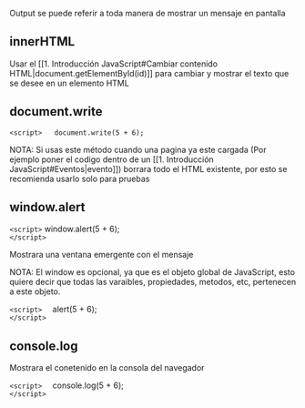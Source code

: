 Output se puede referir a toda manera de mostrar un mensaje en pantalla

## innerHTML
Usar el [[1. Introducción JavaScript#Cambiar contenido HTML|document.getElementById(id)]] para cambiar y mostrar el texto que se desee en un elemento HTML

## document.write 
`<script>  
document.write(5 + 6);  
`</script>

NOTA: Si usas este método cuando una pagina ya este cargada (Por ejemplo poner el codigo dentro de un [[1. Introducción JavaScript#Eventos|evento]]) borrara todo el HTML existente, por esto se recomienda usarlo solo para pruebas

## window.alert
`<script>`
window.alert(5 + 6);  
`</script>`

Mostrara una ventana emergente con el mensaje

NOTA: El window es opcional, ya que es el objeto global de JavaScript, esto quiere decir que todas las varaibles, propiedades, metodos, etc, pertenecen a este objeto.

`<script>  `
alert(5 + 6);  
`</script>`


## console.log
Mostrara el conetenido en la consola del navegador

`<script>  `
console.log(5 + 6);  
`</script>`